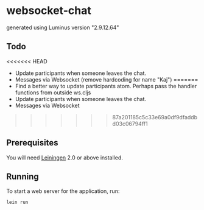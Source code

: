 # websocket-chat

generated using Luminus version "2.9.12.64"

## Todo

<<<<<<< HEAD
- Update participants when someone leaves the chat.
- Messages via Websocket (remove hardcoding for name "Kaj")
=======
- Find a better way to update participants atom. Perhaps pass the handler functions from outside ws.cljs
- Update participants when someone leaves the chat.
- Messages via Websocket
>>>>>>> 87a201185c5c33e69a0df9dfaddbd03c06794ff1

## Prerequisites

You will need [Leiningen][1] 2.0 or above installed.

[1]: https://github.com/technomancy/leiningen

## Running

To start a web server for the application, run:

    lein run 
